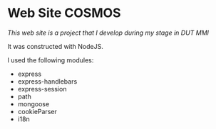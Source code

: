 # Web Site COSMOS
*This web site is a project that I develop during my stage in DUT MMI*

It was constructed with NodeJS.

I used the following modules: 

- express
- express-handlebars
- express-session
- path
- mongoose
- cookieParser
- i18n
